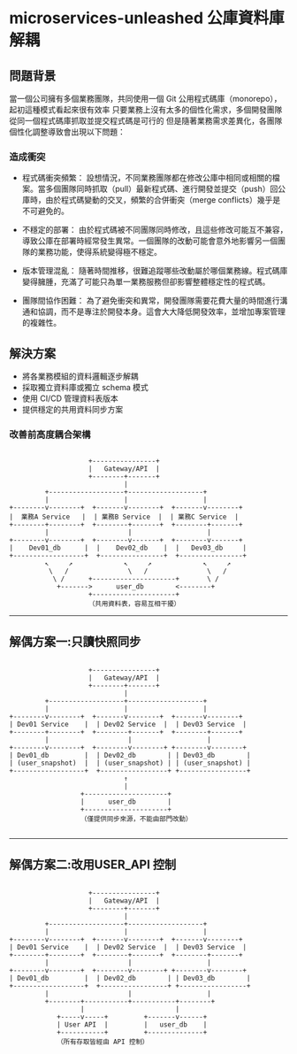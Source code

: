 # microservices-unleashed 公庫資料庫解耦
## 問題背景

當一個公司擁有多個業務團隊，共同使用一個 Git 公用程式碼庫（monorepo），起初這種模式看起來很有效率
只要業務上沒有太多的個性化需求，多個開發團隊從同一個程式碼庫抓取並提交程式碼是可行的
但是隨著業務需求差異化，各團隊個性化調整導致會出現以下問題：

### 造成衝突
- 程式碼衝突頻繁： 設想情況，不同業務團隊都在修改公庫中相同或相關的檔案。當多個團隊同時抓取（pull）最新程式碼、進行開發並提交（push）回公庫時，由於程式碼變動的交叉，頻繁的合併衝突（merge conflicts）幾乎是不可避免的。

- 不穩定的部署： 由於程式碼被不同團隊同時修改，且這些修改可能互不兼容，導致公庫在部署時經常發生異常。一個團隊的改動可能會意外地影響另一個團隊的業務功能，使得系統變得極不穩定。

- 版本管理混亂： 隨著時間推移，很難追蹤哪些改動屬於哪個業務線。程式碼庫變得臃腫，充滿了可能只為單一業務服務但卻影響整體穩定性的程式碼。

- 團隊間協作困難： 為了避免衝突和異常，開發團隊需要花費大量的時間進行溝通和協調，而不是專注於開發本身。這會大大降低開發效率，並增加專案管理的複雜性。

## 解決方案
- 將各業務模組的資料邏輯逐步解耦
- 採取獨立資料庫或獨立 schema 模式
- 使用 CI/CD 管理資料表版本
- 提供穩定的共用資料同步方案

### 改善前高度耦合架構
<pre><code>
                    +----------------+
                    |   Gateway/API  |
                    +--------+-------+
                             |
         +-------------------+-------------------+
         |                   |                   |
+--------v--------+  +-------v--------+  +-------v--------+
|  業務A Service   |  | 業務B Service  |  | 業務C Service  |
+--------+--------+  +--------+-------+  +--------+-------+
         |                    |                   |
+--------v--------+  +--------v-------+  +--------v-------+
|    Dev01_db      |  |    Dev02_db    |  |   Dev03_db     |
+------------------+  +----------------+  +----------------+
         ↖     ↗             ↖     ↗             ↖     ↗
          \   /               \   /               \   /
           \ /      +---------------------+       \ /
            +------->      user_db        <--------+
                    +---------------------+
                    （共用資料表，容易互相干擾）
</code></pre>

---

## 解偶方案一:只讀快照同步
  
<pre><code>
                    +----------------+
                    |   Gateway/API  |
                    +--------+-------+
                             |
         +-------------------+-------------------+
         |                   |                   |
+--------v--------+  +-------v--------+  +-------v--------+
| Dev01 Service    |  | Dev02 Service  |  | Dev03 Service  |
+--------+--------+  +--------+-------+  +--------+-------+
         |                    |                   |
+--------v--------+  +--------v--------+ +--------v--------+
| Dev01_db         |  | Dev02_db        | | Dev03_db        |
| (user_snapshot)  |  | (user_snapshot) | | (user_snapshot) |
+------------------+  +-----------------+ +-----------------+
                             ↑
                             |
                  +---------------------+
                  |      user_db        |
                  +---------------------+
                  （僅提供同步來源，不能由部門改動）

</code></pre>
---
## 解偶方案二:改用USER_API 控制
<pre><code>
                    +----------------+
                    |   Gateway/API  |
                    +--------+-------+
                             |
         +-------------------+-------------------+
         |                   |                   |
+--------v--------+  +-------v--------+  +-------v--------+
| Dev01 Service    |  | Dev02 Service  |  | Dev03 Service  |
+--------+--------+  +--------+-------+  +--------+-------+
         |                    |                   |
+--------v--------+  +--------v--------+ +--------v--------+
| Dev01_db         |  | Dev02_db        | | Dev03_db        |
+------------------+  +-----------------+ +-----------------+
         |                    |                   |
         +--------+-----------+-----------+--------+
                  |                       |
            +-----v-----+         +-------v------+
            | User API  |         |   user_db    |
            +-----------+         +--------------+
            （所有存取皆經由 API 控制）


</code></pre>
